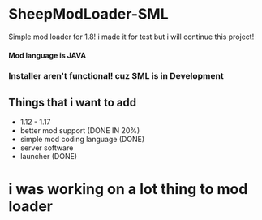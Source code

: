 # SheepModLoader-SML
Simple mod loader for 1.8!
i made it for test but i will continue this project!
#### Mod language is JAVA

### Installer aren't functional! cuz SML is in Development

## Things that i want to add
- 1.12 - 1.17
- better mod support (DONE IN 20%)
- simple mod coding language (DONE)
- server software
- launcher (DONE)

# i was working on a lot thing to mod loader
